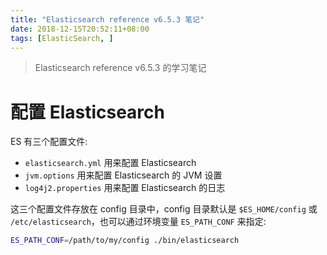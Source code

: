 ```yaml
---
title: "Elasticsearch reference v6.5.3 笔记"
date: 2018-12-15T20:52:11+08:00
tags: [ElasticSearch, ]
---
```


> Elasticsearch reference v6.5.3 的学习笔记

<!--more-->

# 配置 Elasticsearch

ES 有三个配置文件:

+ `elasticsearch.yml` 用来配置 Elasticsearch
+ `jvm.options` 用来配置 Elasticsearch 的 JVM 设置
+ `log4j2.properties` 用来配置 Elasticsearch 的日志

这三个配置文件存放在 config 目录中，config 目录默认是 `$ES_HOME/config` 或 `/etc/elasticsearch`，也可以通过环境变量 `ES_PATH_CONF` 来指定:

```sh
ES_PATH_CONF=/path/to/my/config ./bin/elasticsearch
```
